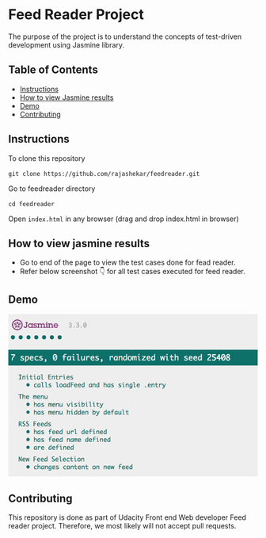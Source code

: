 # Feed Reader Project
The purpose of the project is to understand the concepts of test-driven development using Jasmine library. 

## Table of Contents

- [Instructions](#instructions)
- [How to view Jasmine results](#how-to-view-jasmine-results)
- [Demo](#demo)
- [Contributing](#contributing)


## Instructions
To clone this repository
```
git clone https://github.com/rajashekar/feedreader.git
```

Go to feedreader directory
```
cd feedreader
```

Open `index.html` in any browser (drag and drop index.html in browser)

## How to view jasmine results

- Go to end of the page to view the test cases done for fead reader.
- Refer below screenshot :point_down: for all test cases executed for feed reader.

## Demo

![Demo](demo_jasmine.png)

## Contributing

This repository is done as part of Udacity Front end Web developer Feed reader project. Therefore, we most likely will not accept pull requests.
